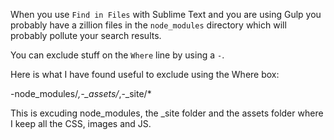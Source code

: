 When you use `Find in Files` with Sublime Text and you are using Gulp you probably have a zillion files in the `node_modules` directory which will probably pollute your search results.

You can exclude stuff on the `Where` line by using a `-`.

Here is what I have found useful to exclude using the Where box:

-node_modules/*,-_assets/*,-_site/*

This is excuding node_modules, the _site folder and the assets folder where I keep all the CSS, images and JS.
